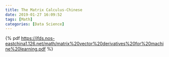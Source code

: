 ```yaml
---
title: The Matrix Calculus-Chinese
date: 2019-01-27 16:09:52
tags: [Math]
categories: [Data Science]
---
```

{% pdf https://jfds.nos-eastchina1.126.net/math/matrix%20vector%20derivatives%20for%20machine%20learning.pdf %}


